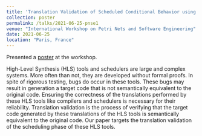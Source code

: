 ```yaml
---
title: 'Translation Validation of Scheduled Conditional Behavior using Petri Net based Program Models'
collection: poster
permalink: /talks/2021-06-25-pnse1
venue: "International Workshop on Petri Nets and Software Engineering"
date: 2021-06-25
location: "Paris, France"
---
```


Presented a <a href = "https://users.informatik.haw-hamburg.de/~koehler/pnse21/poster3.pdf">poster</a> at the workshop.

High-Level Synthesis (HLS) tools and schedulers are large and complex systems. More often than not, they are developed without formal proofs. In spite of rigorous testing, bugs do occur in these tools. These bugs may result in generation a target code that is not semantically equivalent to the original code. Ensuring the correctness of the translations performed by these HLS tools like compilers and schedulers is necessary for their reliability. Translation validation is the process of verifying that the target code generated by these translations of the HLS tools is semantically equivalent to the original code. Our paper targets the translation validation of the scheduling phase of these HLS tools. 
